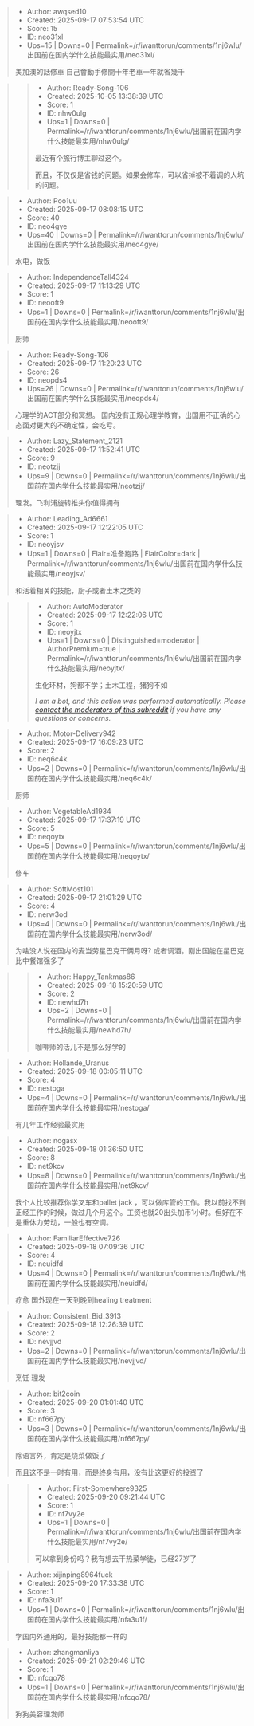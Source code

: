 > - Author: awqsed10
> - Created: 2025-09-17 07:53:54 UTC
> - Score: 15
> - ID: neo31xl
> - Ups=15 | Downs=0 | Permalink=/r/iwanttorun/comments/1nj6wlu/出国前在国内学什么技能最实用/neo31xl/
>
> 美加澳的話修車 自己會動手修開十年老車一年就省幾千

>> - Author: Ready-Song-106
>> - Created: 2025-10-05 13:38:39 UTC
>> - Score: 1
>> - ID: nhw0ulg
>> - Ups=1 | Downs=0 | Permalink=/r/iwanttorun/comments/1nj6wlu/出国前在国内学什么技能最实用/nhw0ulg/
>>
>> 最近有个旅行博主聊过这个。
>> 
>> 而且，不仅仅是省钱的问题。如果会修车，可以省掉被不着调的人坑的问题。

> - Author: Poo1uu
> - Created: 2025-09-17 08:08:15 UTC
> - Score: 40
> - ID: neo4gye
> - Ups=40 | Downs=0 | Permalink=/r/iwanttorun/comments/1nj6wlu/出国前在国内学什么技能最实用/neo4gye/
>
> 水电，做饭

> - Author: IndependenceTall4324
> - Created: 2025-09-17 11:13:29 UTC
> - Score: 1
> - ID: neooft9
> - Ups=1 | Downs=0 | Permalink=/r/iwanttorun/comments/1nj6wlu/出国前在国内学什么技能最实用/neooft9/
>
> 厨师

> - Author: Ready-Song-106
> - Created: 2025-09-17 11:20:23 UTC
> - Score: 26
> - ID: neopds4
> - Ups=26 | Downs=0 | Permalink=/r/iwanttorun/comments/1nj6wlu/出国前在国内学什么技能最实用/neopds4/
>
> 心理学的ACT部分和冥想。
> 国内没有正规心理学教育，出国用不正确的心态面对更大的不确定性，会吃亏。

> - Author: Lazy_Statement_2121
> - Created: 2025-09-17 11:52:41 UTC
> - Score: 9
> - ID: neotzjj
> - Ups=9 | Downs=0 | Permalink=/r/iwanttorun/comments/1nj6wlu/出国前在国内学什么技能最实用/neotzjj/
>
> 理发。飞利浦旋转推头你值得拥有

> - Author: Leading_Ad6661
> - Created: 2025-09-17 12:22:05 UTC
> - Score: 1
> - ID: neoyjsv
> - Ups=1 | Downs=0 | Flair=准备跑路 | FlairColor=dark | Permalink=/r/iwanttorun/comments/1nj6wlu/出国前在国内学什么技能最实用/neoyjsv/
>
> 和活着相关的技能，厨子或者土木之类的

>> - Author: AutoModerator
>> - Created: 2025-09-17 12:22:06 UTC
>> - Score: 1
>> - ID: neoyjtx
>> - Ups=1 | Downs=0 | Distinguished=moderator | AuthorPremium=true | Permalink=/r/iwanttorun/comments/1nj6wlu/出国前在国内学什么技能最实用/neoyjtx/
>>
>> 生化环材，狗都不学；土木工程，猪狗不如
>> 
>> *I am a bot, and this action was performed automatically. Please [contact the moderators of this subreddit](/message/compose/?to=/r/iwanttorun) if you have any questions or concerns.*

> - Author: Motor-Delivery942
> - Created: 2025-09-17 16:09:23 UTC
> - Score: 2
> - ID: neq6c4k
> - Ups=2 | Downs=0 | Permalink=/r/iwanttorun/comments/1nj6wlu/出国前在国内学什么技能最实用/neq6c4k/
>
> 厨师

> - Author: VegetableAd1934
> - Created: 2025-09-17 17:37:19 UTC
> - Score: 5
> - ID: neqoytx
> - Ups=5 | Downs=0 | Permalink=/r/iwanttorun/comments/1nj6wlu/出国前在国内学什么技能最实用/neqoytx/
>
> 修车

> - Author: SoftMost101
> - Created: 2025-09-17 21:01:29 UTC
> - Score: 4
> - ID: nerw3od
> - Ups=4 | Downs=0 | Permalink=/r/iwanttorun/comments/1nj6wlu/出国前在国内学什么技能最实用/nerw3od/
>
> 为啥没人说在国内的麦当劳星巴克干俩月呀? 或者调酒。刚出国能在星巴克比中餐馆强多了

>> - Author: Happy_Tankmas86
>> - Created: 2025-09-18 15:20:59 UTC
>> - Score: 2
>> - ID: newhd7h
>> - Ups=2 | Downs=0 | Permalink=/r/iwanttorun/comments/1nj6wlu/出国前在国内学什么技能最实用/newhd7h/
>>
>> 咖啡师的活儿不是那么好学的

> - Author: Hollande_Uranus
> - Created: 2025-09-18 00:05:11 UTC
> - Score: 4
> - ID: nestoga
> - Ups=4 | Downs=0 | Permalink=/r/iwanttorun/comments/1nj6wlu/出国前在国内学什么技能最实用/nestoga/
>
> 有几年工作经验最实用

> - Author: nogasx
> - Created: 2025-09-18 01:36:50 UTC
> - Score: 8
> - ID: net9kcv
> - Ups=8 | Downs=0 | Permalink=/r/iwanttorun/comments/1nj6wlu/出国前在国内学什么技能最实用/net9kcv/
>
> 我个人比较推荐你学叉车和pallet jack  ，可以做库管的工作。我以前找不到正经工作的时候，做过几个月这个。工资也就20出头加币1小时。但好在不是重休力劳动，一般也有空调。

> - Author: FamiliarEffective726
> - Created: 2025-09-18 07:09:36 UTC
> - Score: 4
> - ID: neuidfd
> - Ups=4 | Downs=0 | Permalink=/r/iwanttorun/comments/1nj6wlu/出国前在国内学什么技能最实用/neuidfd/
>
> 疗愈 国外现在一天到晚到healing treatment

> - Author: Consistent_Bid_3913
> - Created: 2025-09-18 12:26:39 UTC
> - Score: 2
> - ID: nevjjvd
> - Ups=2 | Downs=0 | Permalink=/r/iwanttorun/comments/1nj6wlu/出国前在国内学什么技能最实用/nevjjvd/
>
> 烹饪 理发

> - Author: bit2coin
> - Created: 2025-09-20 01:01:40 UTC
> - Score: 3
> - ID: nf667py
> - Ups=3 | Downs=0 | Permalink=/r/iwanttorun/comments/1nj6wlu/出国前在国内学什么技能最实用/nf667py/
>
> 除语言外，肯定是烧菜做饭了
> 
> 而且这不是一时有用，而是终身有用，没有比这更好的投资了

>> - Author: First-Somewhere9325
>> - Created: 2025-09-20 09:21:44 UTC
>> - Score: 1
>> - ID: nf7vy2e
>> - Ups=1 | Downs=0 | Permalink=/r/iwanttorun/comments/1nj6wlu/出国前在国内学什么技能最实用/nf7vy2e/
>>
>> 可以拿到身份吗？我有想去干热菜学徒，已经27岁了

> - Author: xijinping8964fuck
> - Created: 2025-09-20 17:33:38 UTC
> - Score: 1
> - ID: nfa3u1f
> - Ups=1 | Downs=0 | Permalink=/r/iwanttorun/comments/1nj6wlu/出国前在国内学什么技能最实用/nfa3u1f/
>
> 学国内外通用的，最好技能都一样的

> - Author: zhangmanliya
> - Created: 2025-09-21 02:29:46 UTC
> - Score: 1
> - ID: nfcqo78
> - Ups=1 | Downs=0 | Permalink=/r/iwanttorun/comments/1nj6wlu/出国前在国内学什么技能最实用/nfcqo78/
>
> 狗狗美容理发师

